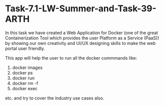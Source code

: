 # Task-7.1-LW-Summer-and-Task-39-ARTH
In this task we have created a Web Application for Docker (one of the great Containerization Tool which provides the user Platform as a Service (PaaS)) by showing our own creativity and UI/UX designing skills to make the web portal user friendly.

This app will help the user to run all the docker commmands like:
1. docker images
2. docker ps
3. docker run
4. docker rm -f
5. docker exec

etc. and try to cover the industry use cases also.
